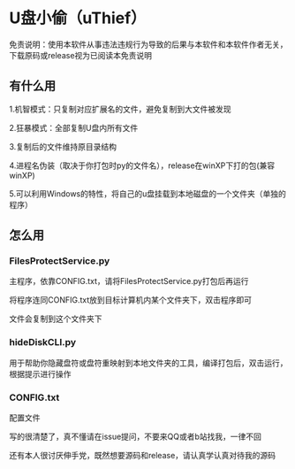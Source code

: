 # U盘小偷（uThief）

免责说明：使用本软件从事违法违规行为导致的后果与本软件和本软件作者无关，下载原码或release视为已阅读本免责说明

## 有什么用

1.机智模式：只复制对应扩展名的文件，避免复制到大文件被发现

2.狂暴模式：全部复制U盘内所有文件

3.复制后的文件维持原目录结构

4.进程名伪装（取决于你打包时py的文件名），release在winXP下打的包(兼容winXP)

5.可以利用Windows的特性，将自己的u盘挂载到本地磁盘的一个文件夹（单独的程序）


## 怎么用

### FilesProtectService.py

主程序，依靠CONFIG.txt，请将FilesProtectService.py打包后再运行

将程序连同CONFIG.txt放到目标计算机内某个文件夹下，双击程序即可

文件会复制到这个文件夹下

### hideDiskCLI.py

用于帮助你隐藏盘符或盘符重映射到本地文件夹的工具，编译打包后，双击运行，根据提示进行操作

### CONFIG.txt

配置文件

写的很清楚了，真不懂请在issue提问，不要来QQ或者b站找我，一律不回

还有本人很讨厌伸手党，既然想要源码和release，请认真学认真对待我的源码
